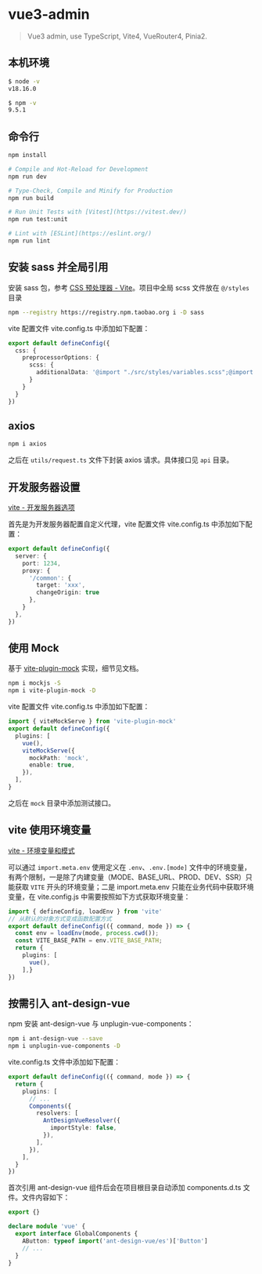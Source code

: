# vue3-admin

> Vue3 admin, use TypeScript, Vite4, VueRouter4, Pinia2.

## 本机环境
```sh
$ node -v
v18.16.0

$ npm -v
9.5.1
```

## 命令行
```sh
npm install

# Compile and Hot-Reload for Development
npm run dev

# Type-Check, Compile and Minify for Production
npm run build

# Run Unit Tests with [Vitest](https://vitest.dev/)
npm run test:unit

# Lint with [ESLint](https://eslint.org/)
npm run lint
```

## 安装 sass 并全局引用
安装 sass 包，参考 [CSS 预处理器 - Vite](https://cn.vitejs.dev/guide/features.html#css-pre-processors)。项目中全局 scss 文件放在 `@/styles` 目录
```sh
npm --registry https://registry.npm.taobao.org i -D sass
```

vite 配置文件 vite.config.ts 中添加如下配置：
```ts
export default defineConfig({
  css: {
    preprocessorOptions: {
      scss: {
        additionalData: '@import "./src/styles/variables.scss";@import "./src/styles/mixin.scss";'
      }
    }
  }
})
```

## axios

```sh
npm i axios
```

之后在 `utils/request.ts` 文件下封装 axios 请求。具体接口见 `api` 目录。

## 开发服务器设置
[vite - 开发服务器选项](https://cn.vitejs.dev/config/server-options.html#server-host)

首先是为开发服务器配置自定义代理，vite 配置文件 vite.config.ts 中添加如下配置：
```ts
export default defineConfig({
  server: {
    port: 1234,
    proxy: {
      '/common': {
        target: 'xxx',
        changeOrigin: true
      },
    }
  },
})
```

## 使用 Mock
基于 [vite-plugin-mock](https://github.com/vbenjs/vite-plugin-mock) 实现，细节见文档。
```sh
npm i mockjs -S
npm i vite-plugin-mock -D
```

vite 配置文件 vite.config.ts 中添加如下配置：

```ts
import { viteMockServe } from 'vite-plugin-mock'
export default defineConfig({
  plugins: [
    vue(),
    viteMockServe({
      mockPath: 'mock',
      enable: true,
    }),
  ],
}
```

之后在 `mock` 目录中添加测试接口。


## vite 使用环境变量
[vite - 环境变量和模式](https://cn.vitejs.dev/guide/env-and-mode.html)

可以通过 `import.meta.env` 使用定义在 `.env`、`.env.[mode]` 文件中的环境变量，有两个限制，一是除了内建变量（MODE、BASE_URL、PROD、DEV、SSR）只能获取 `VITE` 开头的环境变量；二是 import.meta.env 只能在业务代码中获取环境变量，在 vite.config.js 中需要按照如下方式获取环境变量：
```ts
import { defineConfig, loadEnv } from 'vite'
// 从默认的对象方式变成函数配置方式
export default defineConfig(({ command, mode }) => {
  const env = loadEnv(mode, process.cwd());
  const VITE_BASE_PATH = env.VITE_BASE_PATH;
  return {
    plugins: [
      vue(),
    ],}
})
```

## 按需引入 ant-design-vue

npm 安装 ant-design-vue 与 unplugin-vue-components：
```sh
npm i ant-design-vue --save 
npm i unplugin-vue-components -D
```

vite.config.ts 文件中添加如下配置：
```ts
export default defineConfig(({ command, mode }) => {
  return {
    plugins: [
      // ...
      Components({
        resolvers: [
          AntDesignVueResolver({
            importStyle: false,
          }),
        ],
      }),
    ],
  }
})
```

首次引用 ant-design-vue 组件后会在项目根目录自动添加 components.d.ts 文件。文件内容如下：
```ts
export {}

declare module 'vue' {
  export interface GlobalComponents {
    AButton: typeof import('ant-design-vue/es')['Button']
    // ...
  }
}
```

